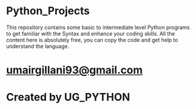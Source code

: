 # Python_Projects
This repository contains some basic to intermediate level Python programs to get familiar with the Syntax and enhance your coding skills. All the content here is absolutely free, you can copy the code and get help to understand the language.

# umairgillani93@gmail.com
# Created by UG_PYTHON
